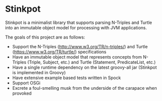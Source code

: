 # Stinkpot

Stinkpot is a minimalist library that supports parsing N-Triples and Turtle into an immutable object model for processing with JVM applications.

The goals of this project are as follows:
* Support the N-Triples (http://www.w3.org/TR/n-triples/) and Turtle (https://www.w3.org/TR/turtle/) specifications
* Have an immutable object model that represents concepts from N-Triples (Triple, Subject, etc.) and Turtle (Statement, PredicateList, etc.)
* Have a single runtime dependency on the latest groovy-all jar (Stinkpot is implemented in Groovy)
* Have extensive example based tests written in Spock
* Support OSGi
* Excrete a foul-smelling musk from the underside of the carapace when provoked
